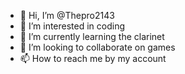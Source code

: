 - 👋 Hi, I’m @Thepro2143
- 👀 I’m interested in coding 
- 🌱 I’m currently learning the clarinet
- 💞️ I’m looking to collaborate on games
- 📫 How to reach me by my account

<!---
Thepro2143/Thepro2143 is a ✨ special ✨ repository because its `README.md` (this file) appears on your GitHub profile.
You can click the Preview link to take a look at your changes.
--->
